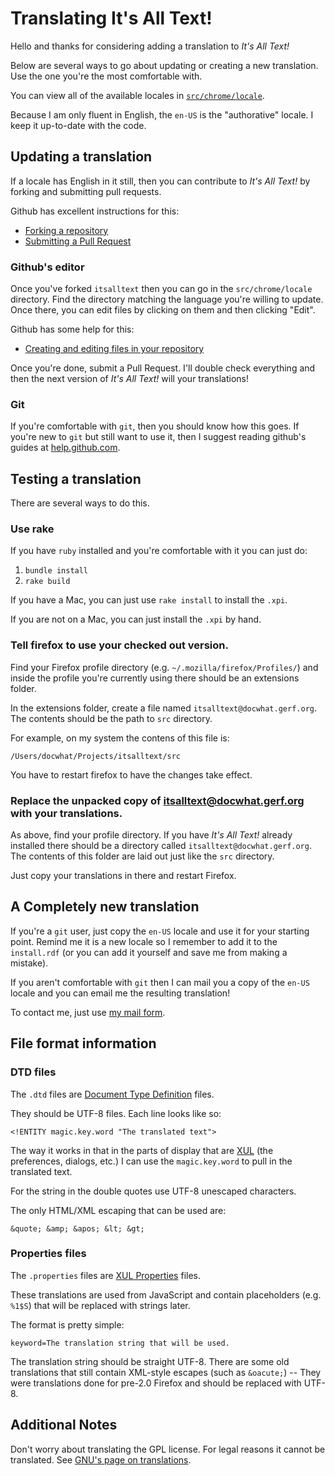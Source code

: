 # Translating It's All Text!

Hello and thanks for considering adding a translation to *It's All Text!*

Below are several ways to go about updating or creating a new translation.  Use the one you're the most comfortable with.

You can view all of the available locales in [`src/chrome/locale`](https://github.com/docwhat/itsalltext/tree/master/src/chrome/locale).

Because I am only fluent in English, the `en-US` is the "authorative" locale.  I keep it up-to-date with the code.

## Updating a translation

If a locale has English in it still, then you can contribute to *It's All Text!* by forking and submitting pull requests.

Github has excellent instructions for this:

* [Forking a repository](https://help.github.com/articles/fork-a-repo)
* [Submitting a Pull Request](https://help.github.com/articles/using-pull-requests)

### Github's editor

Once you've forked `itsalltext` then you can go in the `src/chrome/locale` directory.  Find the directory matching the language
you're willing to update.  Once there, you can edit files by clicking on them and then clicking "Edit".

Github has some help for this:

* [Creating and editing files in your repository](https://help.github.com/articles/creating-and-editing-files-in-your-repository)

Once you're done, submit a Pull Request.  I'll double check everything and then the next version of *It's All Text!* will your
translations!

### Git

If you're comfortable with `git`, then you should know how this goes.  If you're new to `git` but still want to use it, then I suggest reading
github's guides at [help.github.com](https://help.github.com/).

## Testing a translation

There are several ways to do this.

### Use rake

If you have `ruby` installed and you're comfortable with it you can just do:

1. `bundle install`
2. `rake build`

If you have a Mac, you can just use `rake install` to install the `.xpi`.

If you are not on a Mac, you can just install the `.xpi` by hand.

### Tell firefox to use your checked out version.

Find your Firefox profile directory (e.g. `~/.mozilla/firefox/Profiles/`) and inside the profile you're currently using there should be an extensions folder.

In the extensions folder, create a file named `itsalltext@docwhat.gerf.org`.  The contents should be the path to `src` directory.

For example, on my system the contens of this file is:

    /Users/docwhat/Projects/itsalltext/src

You have to restart firefox to have the changes take effect.

### Replace the unpacked copy of itsalltext@docwhat.gerf.org with your translations.

As above, find your profile directory.  If you have *It's All Text!* already
installed there should be a directory called `itsalltext@docwhat.gerf.org`.
The contents of this folder are laid out just like the `src` directory.

Just copy your translations in there and restart Firefox.

## A Completely new translation

If you're a `git` user, just copy the `en-US` locale and use it for your
starting point.  Remind me it is a new locale so I remember to add it to the
`install.rdf` (or you can add it yourself and save me from making a mistake).

If you aren't comfortable with `git` then I can mail you a copy of the `en-US`
locale and you can email me the resulting translation!

To contact me, just use [my mail form](https://docwhat.org/email/).

## File format information

### DTD files

The `.dtd` files are [Document Type Definition](https://developer.mozilla.org/en-US/docs/XUL/Tutorial/Localization#DTD_Files) files.

They should be UTF-8 files.  Each line looks like so:

    <!ENTITY magic.key.word "The translated text">

The way it works in that in the parts of display that are
[XUL](https://developer.mozilla.org/en-US/docs/XUL) (the preferences, dialogs,
etc.) I can use the `magic.key.word` to pull in the translated text.

For the string in the double quotes use UTF-8 unescaped characters.

The only HTML/XML escaping that can be used are:

    &quote; &amp; &apos; &lt; &gt;

### Properties files

The `.properties` files are [XUL Properties](https://developer.mozilla.org/en-US/docs/XUL/Tutorial/Property_Files) files.

These translations are used from JavaScript and contain placeholders (e.g.
`%1$S`) that will be replaced with strings later.

The format is pretty simple:

    keyword=The translation string that will be used.

The translation string should be straight UTF-8.  There are some old
translations that still contain XML-style escapes (such as `&oacute;`) -- They
were translations done for pre-2.0 Firefox and should be replaced with UTF-8.

## Additional Notes

Don't worry about translating the GPL license.  For legal reasons it cannot be
translated.  See [GNU's page on translations](http://www.gnu.org/licenses/translations.html).
